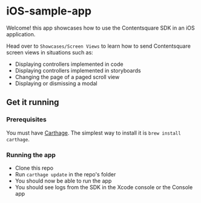 # iOS-sample-app

Welcome! this app showcases how to use the Contentsquare SDK in an iOS application.

Head over to `Showcases/Screen Views` to learn how to send Contentsquare screen views in situations such as:
*  Displaying controllers implemented in code
*  Displaying controllers implemented in storyboards
*  Changing the page of a paged scroll view
*  Displaying or dismissing a modal

## Get it running

### Prerequisites
You must have [Carthage](https://github.com/Carthage/Carthage). The simplest way to install it is `brew install carthage`.

### Running the app
* Clone this repo
* Run `carthage update` in the repo's folder
* You should now be able to run the app
* You should see logs from the SDK in the Xcode console or the Console app
